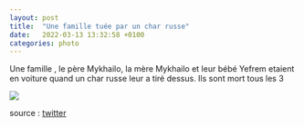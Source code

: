 ```yaml
---
layout: post
title:  "Une famille tuée par un char russe"
date:   2022-03-13 13:32:58 +0100
categories: photo
---
```


Une famille , le père Mykhailo, la mère Mykhailo et leur bébé Yefrem etaient en voiture quand un char russe leur a tiré dessus. Ils sont mort tous les 3

<img src="{{ site.baseurl }}/assets/images/5/FNuRXNUXsAMFVQ7.jpeg">

source : <a href="https://twitter.com/mompontet/status/1502954733425811458?s=20&t=Takcjf0vKj3eUlOPZkLCrA">twitter</a>
